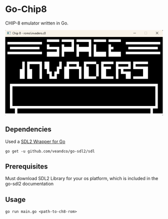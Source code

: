 
# Go-Chip8

CHIP-8 emulator written in Go.

![chip8](chip8.png)

## Dependencies

Used a [SDL2 Wrapper for Go](https://github.com/veandco/go-sdl2)

```
go get -u github.com/veandco/go-sdl2/sdl
```

## Prerequisites

Must download SDL2 Library for your os platform, which is included in the go-sdl2 documentation

## Usage

```
go run main.go <path-to-ch8-rom>
```

